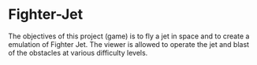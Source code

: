 # Fighter-Jet
The objectives of this project (game) is to fly a jet in space and to create a emulation of Fighter Jet. The viewer is allowed to operate the jet and blast of the obstacles at various difficulty levels.
